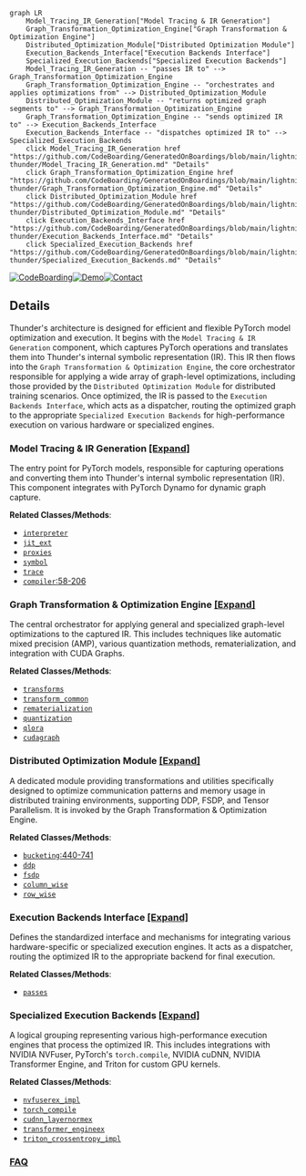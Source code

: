 ```mermaid
graph LR
    Model_Tracing_IR_Generation["Model Tracing & IR Generation"]
    Graph_Transformation_Optimization_Engine["Graph Transformation & Optimization Engine"]
    Distributed_Optimization_Module["Distributed Optimization Module"]
    Execution_Backends_Interface["Execution Backends Interface"]
    Specialized_Execution_Backends["Specialized Execution Backends"]
    Model_Tracing_IR_Generation -- "passes IR to" --> Graph_Transformation_Optimization_Engine
    Graph_Transformation_Optimization_Engine -- "orchestrates and applies optimizations from" --> Distributed_Optimization_Module
    Distributed_Optimization_Module -- "returns optimized graph segments to" --> Graph_Transformation_Optimization_Engine
    Graph_Transformation_Optimization_Engine -- "sends optimized IR to" --> Execution_Backends_Interface
    Execution_Backends_Interface -- "dispatches optimized IR to" --> Specialized_Execution_Backends
    click Model_Tracing_IR_Generation href "https://github.com/CodeBoarding/GeneratedOnBoardings/blob/main/lightning-thunder/Model_Tracing_IR_Generation.md" "Details"
    click Graph_Transformation_Optimization_Engine href "https://github.com/CodeBoarding/GeneratedOnBoardings/blob/main/lightning-thunder/Graph_Transformation_Optimization_Engine.md" "Details"
    click Distributed_Optimization_Module href "https://github.com/CodeBoarding/GeneratedOnBoardings/blob/main/lightning-thunder/Distributed_Optimization_Module.md" "Details"
    click Execution_Backends_Interface href "https://github.com/CodeBoarding/GeneratedOnBoardings/blob/main/lightning-thunder/Execution_Backends_Interface.md" "Details"
    click Specialized_Execution_Backends href "https://github.com/CodeBoarding/GeneratedOnBoardings/blob/main/lightning-thunder/Specialized_Execution_Backends.md" "Details"
```

[![CodeBoarding](https://img.shields.io/badge/Generated%20by-CodeBoarding-9cf?style=flat-square)](https://github.com/CodeBoarding/CodeBoarding)[![Demo](https://img.shields.io/badge/Try%20our-Demo-blue?style=flat-square)](https://www.codeboarding.org/demo)[![Contact](https://img.shields.io/badge/Contact%20us%20-%20contact@codeboarding.org-lightgrey?style=flat-square)](mailto:contact@codeboarding.org)

## Details

Thunder's architecture is designed for efficient and flexible PyTorch model optimization and execution. It begins with the `Model Tracing & IR Generation` component, which captures PyTorch operations and translates them into Thunder's internal symbolic representation (IR). This IR then flows into the `Graph Transformation & Optimization Engine`, the core orchestrator responsible for applying a wide array of graph-level optimizations, including those provided by the `Distributed Optimization Module` for distributed training scenarios. Once optimized, the IR is passed to the `Execution Backends Interface`, which acts as a dispatcher, routing the optimized graph to the appropriate `Specialized Execution Backends` for high-performance execution on various hardware or specialized engines.

### Model Tracing & IR Generation [[Expand]](./Model_Tracing_IR_Generation.md)
The entry point for PyTorch models, responsible for capturing operations and converting them into Thunder's internal symbolic representation (IR). This component integrates with PyTorch Dynamo for dynamic graph capture.


**Related Classes/Methods**:

- <a href="https://github.com/Lightning-AI/lightning-thunder/blob/main/thunder/core/recipe.py" target="_blank" rel="noopener noreferrer">`interpreter`</a>
- <a href="https://github.com/Lightning-AI/lightning-thunder/blob/main/thunder/core/jit_ext.py" target="_blank" rel="noopener noreferrer">`jit_ext`</a>
- <a href="https://github.com/Lightning-AI/lightning-thunder/blob/main/thunder/common.py" target="_blank" rel="noopener noreferrer">`proxies`</a>
- <a href="https://github.com/Lightning-AI/lightning-thunder/blob/main/thunder/core/rematerialization.py" target="_blank" rel="noopener noreferrer">`symbol`</a>
- <a href="https://github.com/Lightning-AI/lightning-thunder/blob/main/thunder/benchmarks/benchmark_hf.py" target="_blank" rel="noopener noreferrer">`trace`</a>
- <a href="https://github.com/Lightning-AI/lightning-thunder/blob/main/thunder/dynamo/compiler.py#L58-L206" target="_blank" rel="noopener noreferrer">`compiler`:58-206</a>


### Graph Transformation & Optimization Engine [[Expand]](./Graph_Transformation_Optimization_Engine.md)
The central orchestrator for applying general and specialized graph-level optimizations to the captured IR. This includes techniques like automatic mixed precision (AMP), various quantization methods, rematerialization, and integration with CUDA Graphs.


**Related Classes/Methods**:

- <a href="https://github.com/Lightning-AI/lightning-thunder/blob/main/thunder/common.py" target="_blank" rel="noopener noreferrer">`transforms`</a>
- <a href="https://github.com/Lightning-AI/lightning-thunder/blob/main/thunder/core/transform_common.py" target="_blank" rel="noopener noreferrer">`transform_common`</a>
- <a href="https://github.com/Lightning-AI/lightning-thunder/blob/main/thunder/executors/nvfuserex_impl.py" target="_blank" rel="noopener noreferrer">`rematerialization`</a>
- <a href="https://github.com/Lightning-AI/lightning-thunder/blob/main/thunder/transforms/quantization.py" target="_blank" rel="noopener noreferrer">`quantization`</a>
- <a href="https://github.com/Lightning-AI/lightning-thunder/blob/main/thunder/transforms/qlora.py" target="_blank" rel="noopener noreferrer">`qlora`</a>
- <a href="https://github.com/Lightning-AI/lightning-thunder/blob/main/thunder/transforms/cudagraph.py" target="_blank" rel="noopener noreferrer">`cudagraph`</a>


### Distributed Optimization Module [[Expand]](./Distributed_Optimization_Module.md)
A dedicated module providing transformations and utilities specifically designed to optimize communication patterns and memory usage in distributed training environments, supporting DDP, FSDP, and Tensor Parallelism. It is invoked by the Graph Transformation & Optimization Engine.


**Related Classes/Methods**:

- <a href="https://github.com/Lightning-AI/lightning-thunder/blob/main/thunder/distributed/transforms/fsdp.py#L440-L741" target="_blank" rel="noopener noreferrer">`bucketing`:440-741</a>
- <a href="https://github.com/Lightning-AI/lightning-thunder/blob/main/thunder/common.py" target="_blank" rel="noopener noreferrer">`ddp`</a>
- <a href="https://github.com/Lightning-AI/lightning-thunder/blob/main/thunder/benchmarks/benchmark_litgpt.py" target="_blank" rel="noopener noreferrer">`fsdp`</a>
- <a href="https://github.com/Lightning-AI/lightning-thunder/blob/main/thunder/core/proxies.py" target="_blank" rel="noopener noreferrer">`column_wise`</a>
- <a href="https://github.com/Lightning-AI/lightning-thunder/blob/main/thunder/core/proxies.py" target="_blank" rel="noopener noreferrer">`row_wise`</a>


### Execution Backends Interface [[Expand]](./Execution_Backends_Interface.md)
Defines the standardized interface and mechanisms for integrating various hardware-specific or specialized execution engines. It acts as a dispatcher, routing the optimized IR to the appropriate backend for final execution.


**Related Classes/Methods**:

- <a href="https://github.com/Lightning-AI/lightning-thunder/blob/main/thunder/executors/passes.py" target="_blank" rel="noopener noreferrer">`passes`</a>


### Specialized Execution Backends [[Expand]](./Specialized_Execution_Backends.md)
A logical grouping representing various high-performance execution engines that process the optimized IR. This includes integrations with NVIDIA NVFuser, PyTorch's `torch.compile`, NVIDIA cuDNN, NVIDIA Transformer Engine, and Triton for custom GPU kernels.


**Related Classes/Methods**:

- <a href="https://github.com/Lightning-AI/lightning-thunder/blob/main/thunder/executors/nvfuserex_impl.py" target="_blank" rel="noopener noreferrer">`nvfuserex_impl`</a>
- <a href="https://github.com/Lightning-AI/lightning-thunder/blob/main/thunder/benchmarks/benchmark_litgpt.py" target="_blank" rel="noopener noreferrer">`torch_compile`</a>
- <a href="https://github.com/Lightning-AI/lightning-thunder/blob/main/thunder/executors/cudnn_layernormex.py" target="_blank" rel="noopener noreferrer">`cudnn_layernormex`</a>
- <a href="https://github.com/Lightning-AI/lightning-thunder/blob/main/thunder/executors/transformer_engine_v2ex.py" target="_blank" rel="noopener noreferrer">`transformer_engineex`</a>
- <a href="https://github.com/Lightning-AI/lightning-thunder/blob/main/thunder/executors/triton_crossentropy_impl.py" target="_blank" rel="noopener noreferrer">`triton_crossentropy_impl`</a>




### [FAQ](https://github.com/CodeBoarding/GeneratedOnBoardings/tree/main?tab=readme-ov-file#faq)